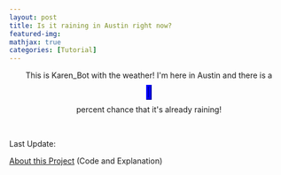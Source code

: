 ```yaml
---
layout: post
title: Is it raining in Austin right now?
featured-img:
mathjax: true
categories: [Tutorial]
---
```


<html>
<head>
  <script src="https://code.jquery.com/jquery-3.2.1.min.js"></script>
  <script type="text/javascript">
      $(document).ready(function(){
        if( +$("#var_text").text()>80){
          $("#responding_text").html("<i>" + " (It's totally raining!)" + "</i>");
          }
        else if (+$("#var_text").text()>40) {
          $("#responding_text").html("<i>" + " So definitely probably" + "</i>" );
          }
        else if (+$("#var_text").text()>20) {
          $("#responding_text").html( "<i>" + " So maybe?" + "</i>");
          }
        else {
          $("#responding_text").html( "<i>" + " So Probably not :-/ " + "</i>" );
          }
        });
  </script>
</head>

<body>

  <center><p>This is Karen_Bot with the weather! I'm here in Austin and there is a </p>
  <object type="text/html" id="var_text" data="https://storage.googleapis.com/is-it-raining/isitraining.txt" height="50" width="55" style="overflow:auto;border:5px ridge blue"></object><p>percent chance that it's already raining!</p>
  <p id="responding_text"></p></center>
  <br>
  <p>Last Update: </p>
  <object type="text/html" id="var_text" data="https://storage.googleapis.com/is-it-raining/update_date.txt" height="50" width="225"></object>

  <a href="https://github.com/conorbarryhoke/is_it_raining">About this Project</a> (Code and Explanation)



</body>
</html>
